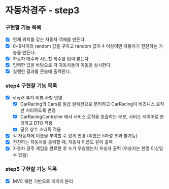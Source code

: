 # 자동차경주 - step3

### 구현할 기능 목록

- [x] 현재 위치를 갖는 자동차 객체를 만든다.
- [x] 0~9사이의 random 값을 구하고 random 값이 4 이상이면 자동차가 전진하는 기능을 만든다.
- [x] 자동차 대수와 시도할 회수를 입력 받는다.
- [x] 입력한 값을 바탕으로 각 자동차들의 이동을 실시한다.
- [x] 실행한 결과를 콘솔에 출력한다.

### step4 구현할 기능 목록

- [x] step3 추가 리뷰 사항 반영
  - [x] CarRacing의 Cars를 일급 컬렉션으로 분리하고 CarRacing이 비즈니스 로직만 처리하도록 변경
  - [x] CarRacingController 에서 서비스 로직을 호출하는 부분, 서비스 레이어로 분리하고 DTO 적용
  - [x] 공유 상수 스태틱 적용
- [x] 각 자동차에 이름을 부여할 수 있게 변경 (이름은 5자성 초과 불가능)
- [x] 전진하는 자동차를 출력할 때, 자동차 이름도 같이 출력
- [x] 자동차 경주 게임을 완료한 후 누가 우승했는지 우승자 출력 (우승자는 한명 이상일 수 있음)

### step5 구현할 기능 목록

- [x] MVC 패턴 기반으로 패키지 분리